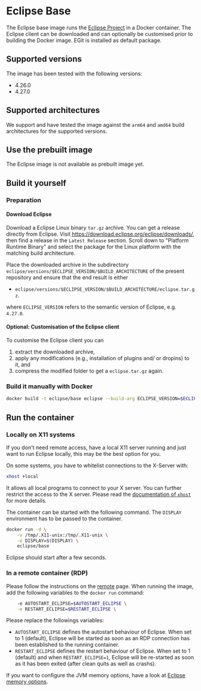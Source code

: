 <!--
 ~ SPDX-FileCopyrightText: Copyright DB InfraGO AG and contributors
 ~ SPDX-License-Identifier: Apache-2.0
 -->

# Eclipse Base

The Eclipse base image runs the
[Eclipse Project](https://download.eclipse.org/eclipse/downloads/) in a Docker
container. The Eclipse client can be downloaded and can optionally be
customised prior to building the Docker image. EGit is installed as default
package.

## Supported versions

The image has been tested with the following versions:

- 4.26.0
- 4.27.0

## Supported architectures

We support and have tested the image against the `arm64` and `amd64` build
architectures for the supported versions.

## Use the prebuilt image

The Eclipse image is not available as prebuilt image yet.

## Build it yourself

### Preparation

#### Download Eclipse

Download a Eclipse Linux binary `tar.gz` archive. You can get a release
directly from Eclipse. Visit <https://download.eclipse.org/eclipse/downloads/>,
then find a release in the `Latest Release` section. Scroll down to "Platform
Runtime Binary" and select the package for the Linux platform with the matching
build architecture.

Place the downloaded archive in the subdirectory
`eclipse/versions/$ECLIPSE_VERSION/$BUILD_ARCHITECTURE` of the present
repository and ensure that the end result is either

- `eclipse/versions/$ECLIPSE_VERSION/$BUILD_ARCHITECTURE/eclipse.tar.gz`.

where `ECLIPSE_VERSION` refers to the semantic version of Eclipse, e.g.
`4.27.0`.

#### Optional: Customisation of the Eclipse client

To customise the Eclipse client you can

1. extract the downloaded archive,
1. apply any modifications (e.g., installation of plugins and/ or dropins) to
   it, and
1. compress the modified folder to get a `eclipse.tar.gz` again.

### Build it manually with Docker

```zsh
docker build -t eclipse/base eclipse --build-arg ECLIPSE_VERSION=$ECLIPSE_VERSION
```

## Run the container

### Locally on X11 systems

If you don't need remote access, have a local X11 server running and just want
to run Eclipse locally, this may be the best option for you.

On some systems, you have to whitelist connections to the X-Server with:

```zsh
xhost +local
```

It allows all local programs to connect to your X server. You can further
restrict the access to the X server. Please read the
[documentation of `xhost`](https://man.archlinux.org/man/xhost.1) for more
details.

The container can be started with the following command. The `DISPLAY`
environment has to be passed to the container.

```zsh
docker run -d \
    -v /tmp/.X11-unix:/tmp/.X11-unix \
    -e DISPLAY=$(DISPLAY) \
    eclipse/base
```

Eclipse should start after a few seconds.

### In a remote container (RDP)

Please follow the instructions on the [remote](../remote.md) page. When running
the image, add the following variables to the `docker run` command:

```zsh
    -e AUTOSTART_ECLIPSE=$AUTOSTART_ECLIPSE \
    -e RESTART_ECLIPSE=$RESTART_ECLIPSE \
```

Please replace the followings variables:

- `AUTOSTART_ECLIPSE` defines the autostart behaviour of Eclipse. When set to 1
  (default), Eclipse will be started as soon as an RDP connection has been
  established to the running container.
- `RESTART_ECLIPSE` defines the restart behaviour of Eclipse. When set to 1
  (default) and when `RESTART_ECLIPSE=1`, Eclipse will be re-started as soon as
  it has been exited (after clean quits as well as crashs).

If you want to configure the JVM memory options, have a look at
[Eclipse memory options](./memory-options.md).
